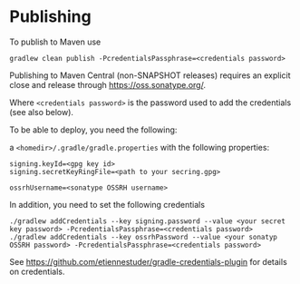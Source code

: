 Publishing
==========

To publish to Maven use

```
gradlew clean publish -PcredentialsPassphrase=<credentials password>
```

Publishing to Maven Central (non-SNAPSHOT releases) requires an explicit close 
and release through <https://oss.sonatype.org/>.

Where `<credentials password>` is the password used to add the credentials (see 
also below).

To be able to deploy, you need the following:

a `<homedir>/.gradle/gradle.properties` with the following properties:

```
signing.keyId=<gpg key id>
signing.secretKeyRingFile=<path to your secring.gpg> 

ossrhUsername=<sonatype OSSRH username>
```

In addition, you need to set the following credentials

```
./gradlew addCredentials --key signing.password --value <your secret key password> -PcredentialsPassphrase=<credentials password> 
./gradlew addCredentials --key ossrhPassword --value <your sonatyp OSSRH password> -PcredentialsPassphrase=<credentials password> 
```

See https://github.com/etiennestuder/gradle-credentials-plugin for details on
credentials.
